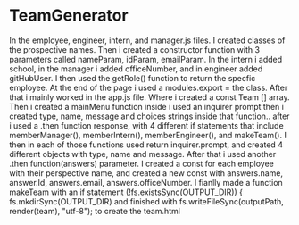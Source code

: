 # TeamGenerator
In the employee, engineer, intern, and manager.js files. I created classes of the prospective names. Then i created a constructor function with 3 parameters called nameParam, idParam, emailParam. In the intern i added school, in the manager i added officeNumber, and in engineer added gitHubUser. I then used the getRole() function to return the specfic employee. At the end of the page i used a modules.export = the class. After that i mainly worked in the app.js file. Where i created a const Team [] array. Then i created a mainMenu function inside i used an inquirer prompt then i created type, name, message and choices strings inside that function.. after i used a .then function response, with 4 different if statements that include memberManager(), memberIntern(), memberEngineer(), and makeTeam(). I then in each of those functions used return inquirer.prompt, and created 4 different objects with type, name and message. After that i used another .then function(answers) parameter. I created a const for each employee with their perspective name, and created a new const with answers.name, answer.Id, answers.email, answers.officeNumber. I fianlly made a function makeTeam with an if statement 
(!fs.existsSync(OUTPUT_DIR)) {
        fs.mkdirSync(OUTPUT_DIR) and finished with fs.writeFileSync(outputPath, render(team), "utf-8"); to create the team.html
